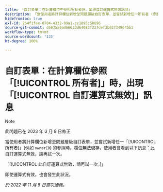 ```yaml
---
title: 「自訂表單：在計算欄位中參照所有者時，出現自訂運算式無效訊息」
description: 「當使用者將計算欄位新增至問題層級自訂表單，並嘗試新增任一所有者 (例如「ownerID」) 的參照時，欄位無法儲存，使用者會看到以下訊息：此自訂運算式無效，請再試一次。」
hidefromtoc: true
exl-id: 254f1fae-0784-4332-99a1-cc1895c50896
source-git-commit: d6935a9ad66633d64083f227def3b027349645b1
workflow-type: tm+mt
source-wordcount: '135'
ht-degree: 100%

---
```


# 自訂表單：在計算欄位參照「[!UICONTROL 所有者]」時，出現「[!UICONTROL 自訂運算式無效]」訊息

>[!NOTE]
>
>此問題已在 2023 年 3 月 9 日修正

<!--
>[!NOTE]
>
>This issue was fixed on December 1, 2022.
-->

當使用者將計算欄位新增至問題層級自訂表單，並嘗試新增任一「[!UICONTROL 所有者]」(例如 `ownerID`) 的參照時，欄位無法儲存，使用者會看到以下訊息：此自訂運算式無效，請再試一次。

「[!UICONTROL 此自訂運算式無效，請再試一次。]」

即使運算式有效，也會發生此狀況。

_於 2022 年 11 月 8 日首次通報。_
